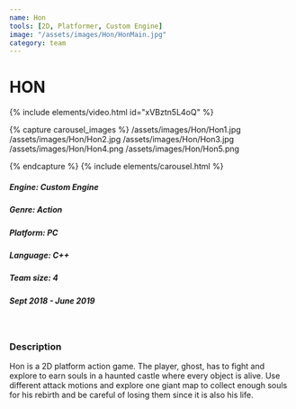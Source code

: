 ```yaml
---
name: Hon
tools: [2D, Platformer, Custom Engine]
image: "/assets/images/Hon/HonMain.jpg"
category: team
---
```


# HON

{% include elements/video.html id="xVBztn5L4oQ" %}

{% capture carousel_images %}
/assets/images/Hon/Hon1.jpg
/assets/images/Hon/Hon2.jpg
/assets/images/Hon/Hon3.jpg
/assets/images/Hon/Hon4.png
/assets/images/Hon/Hon5.png

{% endcapture %}
{% include elements/carousel.html %}

##### Engine: Custom Engine 
##### Genre: Action
##### Platform: PC
##### Language: C++
##### Team size: 4
##### Sept 2018 - June 2019

<br/> 

### Description

Hon is a 2D platform action game. The player, ghost, has to fight and explore to earn souls in a haunted castle where every object is alive. Use different attack motions and explore one giant map to collect enough souls for his rebirth and be careful of losing them since it is also his life. 
<br/>
<br/>
